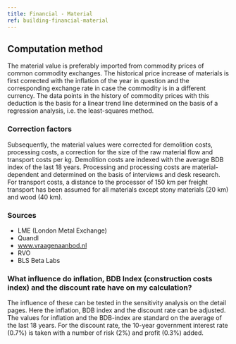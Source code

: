 ```yaml
---
title: Financial - Material
ref: building-financial-material
---
```


## Computation method
The material value is preferably imported from commodity prices of common commodity exchanges. The historical price increase of materials is first corrected with the inflation of the year in question and the corresponding exchange rate in case the commodity is in a different currency. The data points in the history of commodity prices with this deduction is the basis for a linear trend line determined on the basis of a regression analysis, i.e. the least-squares method.


### Correction factors
Subsequently, the material values were corrected for demolition costs, processing costs, a correction for the size of the raw material flow and transport costs per kg. Demolition costs are indexed with the average BDB index of the last 18 years. Processing and processing costs are material-dependent and determined on the basis of interviews and desk research. For transport costs, a distance to the processor of 150 km per freight transport has been assumed for all materials except stony materials (20 km) and wood (40 km).


### Sources
- LME (London Metal Exchange)
- Quandl
- www.vraagenaanbod.nl
- RVO
- BLS Beta Labs

### What influence do inflation, BDB Index (construction costs index) and the discount rate have on my calculation?
The influence of these can be tested in the sensitivity analysis on the detail pages. Here the inflation, BDB index and the discount rate can be adjusted. The values for inflation and the BDB-index are standard on the average of the last 18 years. For the discount rate, the 10-year government interest rate (0.7%) is taken with a number of risk (2%) and profit (0.3%) added.
